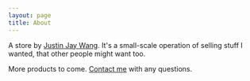 ```yaml
---
layout: page
title: About
---
```


A store by [Justin Jay Wang](https://justinjay.wang/). It's a small-scale operation of selling stuff I wanted, that other people might want too.

More products to come. [Contact me](mailto:store@justinjay.wang) with any questions.